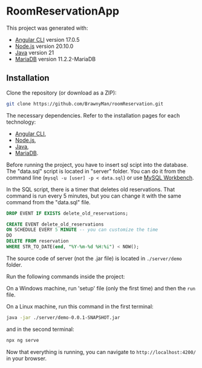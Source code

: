 # RoomReservationApp

This project was generated with:

- [Angular CLI](https://github.com/angular/angular-cli) version 17.0.5
- [Node.js](https://nodejs.org/) version 20.10.0
- [Java](https://www.oracle.com/au/java/technologies/downloads/#jdk21-windows) version 21
- [MariaDB](https://mariadb.org/download) version 11.2.2-MariaDB

## Installation

Clone the repository (or download as a ZIP):

```bash
git clone https://github.com/BrawnyMan/roomReservation.git
```

The necessary dependencies. Refer to the installation pages for each technology:

- [Angular CLI](https://github.com/angular/angular-cli),
- [Node.js](https://nodejs.org/),
- [Java](https://www.oracle.com/au/java/technologies/downloads/#jdk21-windows),
- [MariaDB](https://mariadb.org/download).

Before running the project, you have to insert sql scipt into the database. The "data.sql" script is located in "server" folder.
You can do it from the command line (`mysql -u [user] -p < data.sql`) or use [MySQL Workbench](https://dev.mysql.com/downloads/workbench/).

In the SQL script, there is a timer that deletes old reservations. That command is run every 5 minutes, but you can change it with the same command from the "data.sql" file.

```sql
DROP EVENT IF EXISTS delete_old_reservations;

CREATE EVENT delete_old_reservations
ON SCHEDULE EVERY 5 MINUTE -- you can customize the time
DO
DELETE FROM reservation
WHERE STR_TO_DATE(end, "%Y-%m-%d %H:%i") < NOW();
```

The source code of server (not the .jar file) is located in `./server/demo` folder.

Run the following commands inside the project:

On a Windows machine, run 'setup' file (only the first time) and then the `run` file.

On a Linux machine, run this command in the first terminal:
```bash
java -jar ./server/demo-0.0.1-SNAPSHOT.jar
```
and in the second terminal:
```bash
npx ng serve
```

Now that everything is running, you can navigate to `http://localhost:4200/` in your browser.
